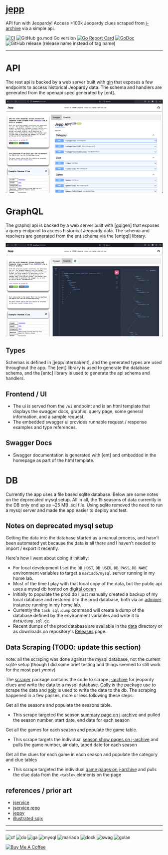 # [jepp](https://jepp.app)

API fun with Jeopardy! Access >100k Jeopardy clues scraped from [j-archive] via a simple api.


[![CI](https://github.com/ecshreve/jepp/actions/workflows/ci.yml/badge.svg?branch=main&event=push)](https://github.com/ecshreve/jepp/actions/workflows/ci.yml)
![GitHub go.mod Go version](https://img.shields.io/github/go-mod/go-version/ecshreve/jepp)
[![Go Report Card](https://goreportcard.com/badge/github.com/ecshreve/jepp)](https://goreportcard.com/report/github.com/ecshreve/jepp)
[![GoDoc](https://godoc.org/github.com/ecshreve/jepp?status.svg)](https://godoc.org/github.com/ecshreve/jepp)
![GitHub release (release name instead of tag name)](https://img.shields.io/github/v/release/ecshreve/jepp)

---

# API

The rest api is backed by a web server built with [gin] that exposes a few endpoints to access historical Jeopardy data. The schema and handlers are generated from the openapi
spec generated by [ent].

![jepp](img/jepp-rest.png)

# GraphQL

The graphql api is backed by a web server built with [gqlgen] that exposes a query endpoint to access historical Jeopardy data. The schema and resolvers are generated from the ent schema via the [entgql] library.

![jepp](img/jepp-gql.png)

## Types

Schemas is defined in [jepp/internal/ent], and the generated types are used throughout the app. The [ent] library is used to generate the database schema, and the [entc] library is used to generate the api schema and handlers. 


## Frontend / UI

- The ui is served from the `/ui` endpoint and is an html template that displays the swagger docs, graphiql query page, some
	general information, and a sample request.
- The embedded swagger ui provides runnable request / response examples and type references.

## Swagger Docs

- Swagger documentation is generated with [ent] and embedded in the homepage as part of the html template.

# DB

Currently the app uses a file based sqlite database. Below are some notes on the deprecated mysql setup.
All in all, the 15 seasons of data currently in the DB only end up as ~25 MB .sql file. Using
sqlite removed the need to run a mysql server and made the app easier to deploy and test.

## Notes on deprecated mysql setup

Getting the data into the database started as a manual process, and hasn't been automated yet because the data is all there and I haven't needed to import / export it recently.

Here's how I went about doing it initially:
- For local development I set the `DB_HOST`, `DB_USER`, `DB_PASS`, `DB_NAME` environment variables to target a `mariadb/mysql` server running in my home lab.
- Most of the time I play with that local copy of the data, but the public api uses a mysql db hosted on [digital ocean](https://www.digitalocean.com/products/managed-databases-mysql)
- Initially to populate the prod db I just manually created a backup of my local database and restored it to the prod database, both via an [adminer](https://hub.docker.com/_/adminer/) instance running in my home lab.
- Currently the `task sql:dump` command will create a dump of the database defined by the environment variables and write it to `data/dump.sql.gz`.
- Recent dumps of the prod database are available in the [data](data/) directory or as downloads on repository's [Releases](https://github.com/ecshreve/jepp/releases) page.


## Data Scraping (TODO: update this section)

note: all the scraping was done against the mysql database, not the current sqlite setup (though I did 
some brief testing and things seemed to still work for the most part _ymmv_)

The [scraper](pkg/scraper/) package contains the code to scrape [j-archive] for jeopardy clues and write the data to a mysql database. [Colly] is the package use to scrape the data and [sqlx] is used to write the data to the db. The scraping happened in a few passes, more or less following these steps:

Get all the seasons and populate the seasons table.

- This scrape targeted the season [summary page on j-archive](https://www.j-archive.com/listseasons.php) and pulled the season number, start date, end date for each season

Get all the games for each season and populate the game table.

- This scrape targets the individual [season show pages on j-archive](https://www.j-archive.com/showseason.php?season=1) and pulls the game number, air date, taped date for each season
 
Get all the clues for each game in each season and populate the category and clue tables

- This scrape targeted the individual [game pages on j-archive](https://www.j-archive.com/showgame.php?game_id=7040) and pulls the clue data from the `<table>` elements on the page


## references / prior art

- [jservice](https://jservice.io/)
- [jservice repo](https://github.com/sottenad/jService)
- [jeppy](https://github.com/ecshreve/jeppy)
- [illustrated sqlx](https://jmoiron.github.io/sqlx/)

[sqlx]: <https://github.com/jmoiron/sqlx>
[gin]: <https://github.com/gin-gonic/gin>
[swaggo]: <https://github.com/swaggo/swag>
[j-archive]: <https://www.j-archive.com/>
[colly]: <https://github.com/gocolly/colly>


<hr>
<hr>

![cf](https://img.shields.io/badge/Cloudflare-F38020?style=for-the-badge&logo=Cloudflare&logoColor=white)
![do](https://img.shields.io/badge/Digital_Ocean-0080FF?style=for-the-badge&logo=DigitalOcean&logoColor=white)
![ga](https://img.shields.io/badge/GitHub_Actions-2088FF?style=for-the-badge&logo=github-actions&logoColor=white)
![mysql](https://img.shields.io/badge/MySQL-005C84?style=for-the-badge&logo=mysql&logoColor=white)
![mariadb](https://img.shields.io/badge/MariaDB-003545?style=for-the-badge&logo=mariadb&logoColor=white)
![dock](https://img.shields.io/badge/Docker-2CA5E0?style=for-the-badge&logo=docker&logoColor=white)
![swag](https://img.shields.io/badge/Swagger-85EA2D?style=for-the-badge&logo=Swagger&logoColor=white)
![golan](https://img.shields.io/badge/Go-00ADD8?style=for-the-badge&logo=go&logoColor=white)


<a href="https://www.buymeacoffee.com/ecshreve" target="_blank"><img src="https://cdn.buymeacoffee.com/buttons/v2/default-blue.png" alt="Buy Me A Coffee" style="height: 25px !important;width: 100px !important;" ></a>
